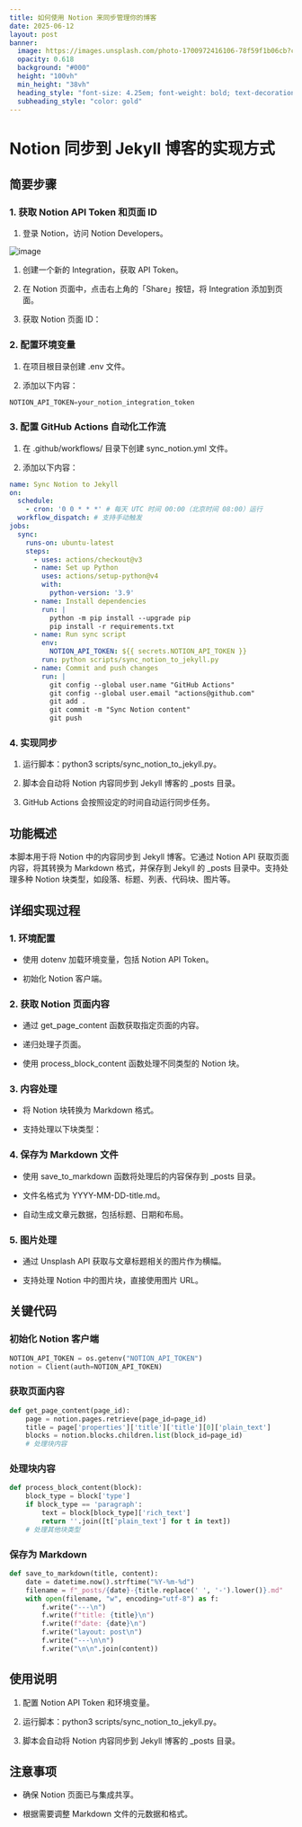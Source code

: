 ```yaml
---
title: 如何使用 Notion 来同步管理你的博客
date: 2025-06-12
layout: post
banner:
  image: https://images.unsplash.com/photo-1700972416106-78f59f1b06cb?crop=entropy&cs=tinysrgb&fit=max&fm=jpg&ixid=M3w2OTIwMzJ8MHwxfHJhbmRvbXx8fHx8fHx8fDE3NDk3MzgxMTB8&ixlib=rb-4.1.0&q=80&w=1080
  opacity: 0.618
  background: "#000"
  height: "100vh"
  min_height: "38vh"
  heading_style: "font-size: 4.25em; font-weight: bold; text-decoration: underline"
  subheading_style: "color: gold"
---
```


# Notion 同步到 Jekyll 博客的实现方式

## 简要步骤

### 1. 获取 Notion API Token 和页面 ID

1. 登录 Notion，访问 Notion Developers。

![image](https://prod-files-secure.s3.us-west-2.amazonaws.com/a7a0cc5a-89b9-4cda-8686-1fba0ca52f40/d19c1afe-dea5-4312-9333-786b0ba83054/image.png?X-Amz-Algorithm=AWS4-HMAC-SHA256&X-Amz-Content-Sha256=UNSIGNED-PAYLOAD&X-Amz-Credential=ASIAZI2LB466UTEX6WXU%2F20250612%2Fus-west-2%2Fs3%2Faws4_request&X-Amz-Date=20250612T142150Z&X-Amz-Expires=3600&X-Amz-Security-Token=IQoJb3JpZ2luX2VjEBYaCXVzLXdlc3QtMiJGMEQCIHmE1AXze5kG5DOJlQcwzbkCNtaAyyH7zDYoC3uZOOZ9AiBj9sq35D47YfPXAvmR1csbHhKB3h0f4sohmUvt3MiYNCqIBAju%2F%2F%2F%2F%2F%2F%2F%2F%2F%2F8BEAAaDDYzNzQyMzE4MzgwNSIM9XnIlX5fa%2BNhwj9gKtwDZXCpyTC4fvYhdEIRLhaVBNgWUXTpjvStSI0sK193r%2FhrLlsqUUeCqc61KqkLVUTusUNMEOPcARC%2FIoI6hG%2BhtIZkI33WDaIhoAdmTWkoy%2FyhZVNfhftIJ62oA2SEwwOS03axRw0KR0QcGtsnm%2FqEGqqQ7KlcxGynnJWOum3UbssZUCUMcaiWGD4jP5VpGGhLgwuG00RFhaoO2LRhgCXNvo%2B02hI4cxd8O%2BmVHdS1OYKzXxZ1ea5JV7QURzzBUvCZgRIOhhQI3xdKxnxtAzJr%2FG%2FIQjakARau7hWrhMQD%2ByAAR3v1%2FAkCq0ayOFcq1QYguR25%2BBjmcWqsBk%2B61UMVG%2B33TffmElYepW4MhHlcx5YM6tPg5YIZNiac1VWexqyDR3YCH8YoNF30r6yebKXLu4FSWugXV5iq0UAkd4NywjjzG1KD7FFT1xRum3P9xGs%2FDXqcNJvoHa7g7aO%2FhPPpUbnNtMkx8GqhqauzNIAHIJWuXPCIxRCPtLusEr8%2BfH1eklCsSHeltgtrBfpfPcn96%2B1m6Fi2zTb1gqR8JXSntbSpqPaNzkOjzzYxCE2324wn%2BjxAiX%2Bo8cY%2F3GHqzG%2FBNNHokQHVwHd1XvKph%2FHhiE%2BozzBXwZod9Bb%2BkXgw4KirwgY6pgFAm3W%2BeL%2BlKx5O7ARksoAnjtYPt%2B2f9IzJRdJ3%2BgMV2sV42vH484rL8acDbLpc3in1nIDA6xhFVdLPzSLyVEHjAe4Tm6hSWYpsk5Pqs6%2F5OUNNQtrl0iRbPCvh%2BVjH%2FH2s0fMOKGACcU%2FjGrQdMcFxukpZUbNnTXSYX9q3WUt72CKnCo1CnsvscTwn6VNzDPx41d7%2BcuqtTPzkmzSSmWJp04VhQmA4&X-Amz-Signature=188b0f7bd79a4c8d6a2ad3298c29cf54d7a9c11e4d9dbb7935abdc4c74767d94&X-Amz-SignedHeaders=host&x-amz-checksum-mode=ENABLED&x-id=GetObject)

1. 创建一个新的 Integration，获取 API Token。

1. 在 Notion 页面中，点击右上角的「Share」按钮，将 Integration 添加到页面。

1. 获取 Notion 页面 ID：


### 2. 配置环境变量

1. 在项目根目录创建 .env 文件。

1. 添加以下内容：

```javascript
NOTION_API_TOKEN=your_notion_integration_token
```

### 3. 配置 GitHub Actions 自动化工作流

1. 在 .github/workflows/ 目录下创建 sync_notion.yml 文件。

1. 添加以下内容：

```yaml
name: Sync Notion to Jekyll
on:
  schedule:
    - cron: '0 0 * * *' # 每天 UTC 时间 00:00（北京时间 08:00）运行
  workflow_dispatch: # 支持手动触发
jobs:
  sync:
    runs-on: ubuntu-latest
    steps:
      - uses: actions/checkout@v3
      - name: Set up Python
        uses: actions/setup-python@v4
        with:
          python-version: '3.9'
      - name: Install dependencies
        run: |
          python -m pip install --upgrade pip
          pip install -r requirements.txt
      - name: Run sync script
        env:
          NOTION_API_TOKEN: ${{ secrets.NOTION_API_TOKEN }}
        run: python scripts/sync_notion_to_jekyll.py
      - name: Commit and push changes
        run: |
          git config --global user.name "GitHub Actions"
          git config --global user.email "actions@github.com"
          git add .
          git commit -m "Sync Notion content"
          git push
```

### 4. 实现同步

1. 运行脚本：python3 scripts/sync_notion_to_jekyll.py。

1. 脚本会自动将 Notion 内容同步到 Jekyll 博客的 _posts 目录。

1. GitHub Actions 会按照设定的时间自动运行同步任务。

## 功能概述

本脚本用于将 Notion 中的内容同步到 Jekyll 博客。它通过 Notion API 获取页面内容，将其转换为 Markdown 格式，并保存到 Jekyll 的 _posts 目录中。支持处理多种 Notion 块类型，如段落、标题、列表、代码块、图片等。

## 详细实现过程

### 1. 环境配置

- 使用 dotenv 加载环境变量，包括 Notion API Token。

- 初始化 Notion 客户端。

### 2. 获取 Notion 页面内容

- 通过 get_page_content 函数获取指定页面的内容。

- 递归处理子页面。

- 使用 process_block_content 函数处理不同类型的 Notion 块。

### 3. 内容处理

- 将 Notion 块转换为 Markdown 格式。

- 支持处理以下块类型：


### 4. 保存为 Markdown 文件

- 使用 save_to_markdown 函数将处理后的内容保存到 _posts 目录。

- 文件名格式为 YYYY-MM-DD-title.md。

- 自动生成文章元数据，包括标题、日期和布局。

### 5. 图片处理

- 通过 Unsplash API 获取与文章标题相关的图片作为横幅。

- 支持处理 Notion 中的图片块，直接使用图片 URL。

## 关键代码

### 初始化 Notion 客户端

```python
NOTION_API_TOKEN = os.getenv("NOTION_API_TOKEN")
notion = Client(auth=NOTION_API_TOKEN)
```

### 获取页面内容

```python
def get_page_content(page_id):
    page = notion.pages.retrieve(page_id=page_id)
    title = page['properties']['title']['title'][0]['plain_text']
    blocks = notion.blocks.children.list(block_id=page_id)
    # 处理块内容
```

### 处理块内容

```python
def process_block_content(block):
    block_type = block['type']
    if block_type == 'paragraph':
        text = block[block_type]['rich_text']
        return ''.join([t['plain_text'] for t in text])
    # 处理其他块类型
```

### 保存为 Markdown

```python
def save_to_markdown(title, content):
    date = datetime.now().strftime("%Y-%m-%d")
    filename = f"_posts/{date}-{title.replace(' ', '-').lower()}.md"
    with open(filename, "w", encoding="utf-8") as f:
        f.write("---\n")
        f.write(f"title: {title}\n")
        f.write(f"date: {date}\n")
        f.write("layout: post\n")
        f.write("---\n\n")
        f.write("\n\n".join(content))
```

## 使用说明

1. 配置 Notion API Token 和环境变量。

1. 运行脚本：python3 scripts/sync_notion_to_jekyll.py。

1. 脚本会自动将 Notion 内容同步到 Jekyll 博客的 _posts 目录。

## 注意事项

- 确保 Notion 页面已与集成共享。

- 根据需要调整 Markdown 文件的元数据和格式。